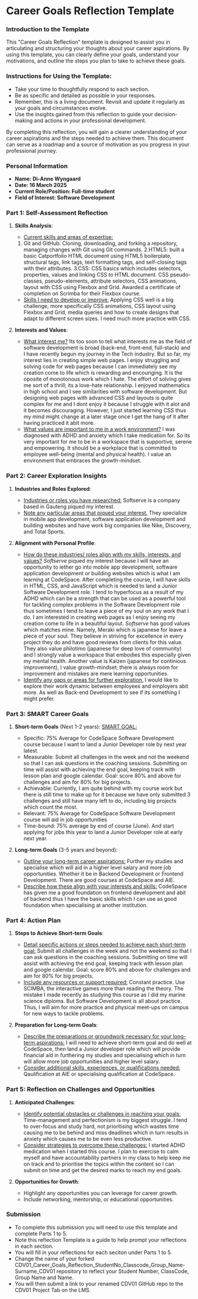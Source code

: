 
# Career Goals Reflection Template

### Introduction to the Template

This "Career Goals Reflection" template is designed to assist you in articulating and structuring your thoughts about your career aspirations. By using this template, you can clearly define your goals, understand your motivations, and outline the steps you plan to take to achieve these goals.

### Instructions for Using the Template:

- Take your time to thoughtfully respond to each section.
- Be as specific and detailed as possible in your responses.
- Remember, this is a living document. Revisit and update it regularly as your goals and circumstances evolve.
- Use the insights gained from this reflection to guide your decision-making and actions in your professional development.

By completing this reflection, you will gain a clearer understanding of your career aspirations and the steps needed to achieve them. This document can serve as a roadmap and a source of motivation as you progress in your professional journey.

### Personal Information

- **Name: Di-Anne Wyngaard**
- **Date: 16 March 2025**
- **Current Role/Position: Full-time student**
- **Field of Interest: Software Development**

### Part 1: Self-Assessment Reflection

1. **Skills Analysis**:
    
    - <u>Current skills and areas of expertise:</u> 
    1. Git and GitHub: Cloning, downloading, and forking a repository, managing changes with Git using Git commands. 
    2.HTML5: built a basic Catportfolio HTML document using HTML5 boilerplate, structural tags, link tags, text formatting tags, and self-closing tags with their attributes. 
    3.CSS: CSS basics which includes selectors, properties, values and linking CSS to HTML document. CSS pseudo-classes, pseudo-elements, attribute selectors, CSS animations, layout with CSS using Flexbox and Grid. Awarded a certificate of completion on Scrimba for their Flexbox course.
    - <u>Skills I need to develop or improve:</u> Applying CSS well is a big challenge, more specifically CSS animations, CSS layout using Flexbox and Grid, media queries and how to create designs that adapt to different screen sizes. I need much more practice with CSS.

2. **Interests and Values**:
    
    - <u>What interest me?</u> Its too soon to tell what interests me as the field of software development is broad (back-end, front-end, full-stack) and I have recently begun my journey in the Tech industry. But so far, my interest lies in creating simple web pages. I enjoy struggling and solving code for web pages because I can immediately see my creation come to life which is rewarding and encouriging. It is the oposite of monotonous work which I hate. The effort of solving gives me sort of a thrill; its a love-hate relationship. I enjoyed mathematics in high school and I see similarities with software development. But designing web pages with advanced CSS and layouts is quite complex for me and I dont enjoy it because I struggle with it alot and it becomes discouraging. However, I just started learning CSS thus my mind might change at a later stage once I get the hang of it after having practiced it abit more.
    - <u>What values are important to me in a work environment?</u> I was diagnosed with ADHD and anxiety which I take medication for. So its very important for me to be in a workspace that is supportive, serene and empowering. It should be a workplace that is committed to employee well-being (mental and physical health). I value an environment that embraces the growth-mindset. 

### Part 2: Career Exploration Insights

1. **Industries and Roles Explored**:
    
    - <u>Industries or roles you have researched:</u> Softserve is a company based in Gauteng piqued my interest.
    - <u>Note any particular areas that piqued your interest.</u> They specialize in mobile app development, software application development and building websites and have work big companies like Nike, Discovery, and Total Sports.

2. **Alignment with Personal Profile**:
    
    - <u>How do these industries/ roles align with my skills, interests, and values?</U> <i>Softserve</i> piqued my interest because I will have an opportunity to iether go into mobile app development, software application development or building websites which is what I am learning at CodeSpace. After completing the course, I will have skills in HTML, CSS, and JavaScript which is needed to land a Junior Software Development role. I tend to hyperfocus as a result of my ADHD which can be a strength that can be used as a powerful tool for tackling complex problems in the Software Development role thus sometimes I tend to leave a piece of my soul on any work that I do. I am interested in creating web pages as I enjoy seeing my creation come to life in a beautiful layout. <i>Softserve</i> has good values which matches mine. Namely, Meraki which is japanese for leave a piece of your soul. They believe in striving for excellence in every project they do and have good reviews from clients for this value. They also value philotimo (japanese for deep love of community) and I strongly value a workspace that embodies this especially given my mental health. Another value is Kaizen (japanese for continious improvement), I value growth-mindset; there is always room for improvement and mistakes are mere learning opportunities.
    - <u>Identify any gaps or areas for further exploration.</u> I would like to explore their work dynamic between employees and employers abit more. As well as Back-end Development to see if its something I might prefer. 

### Part 3: SMART Career Goals

1. **Short-term Goals** (Next 1-2 years):
    <u>SMART GOAL:</u>
    - Specific: 75% Average for CodeSpace Software Development course because I want to land a Junior Developer role by next year latest.
    - Measurable: Submit all challenges in the week and not the weekend so that I can ask questions in the coaching sessions. Submitting on time will assist with achieving the end goal, keeping track with lesson plan and google calendar. Goal: score 80% and above for challenges and aim for 80% for big projects.
    - Achievable: Currently, I am quite behind with my course work but there is still time to make up for it because we have only submitted 3 challenges and still have many left to do, including big projects which count the most.
    - Relevant: 75% Average for CodeSpace Software Development course will aid in job opportunities 
    - Time-bound: 75% average by end of course (June). And start applying for jobs this year to land a Junior Developer role at early next year.

2. **Long-term Goals** (3-5 years and beyond):
    
    - <u>Outline your long-term career aspirations:</u> Further my studies and specialise which will aid in a higher level salary and more job opportunities. Whether it be in Backend Development or Frontend Development. There are good courses at CodeSpace and AIE.
    - <u>Describe how these align with your interests and skills:</u> CodeSpace has given me a good foundation on frontend development and abit of backend thus I have the basic skills which I can use as good foundation when specialising at another institution. 

### Part 4: Action Plan

1. **Steps to Achieve Short-term Goals**:
    
    - <u>Detail specific actions or steps needed to achieve each short-term goal:</u> Submit all challenges in the week and not the weekend so that I can ask questions in the coaching sessions. Submitting on time will assist with achieving the end goal, keeping track with lesson plan and google calendar. Goal: score 80% and above for challenges and aim for 80% for big projects.
    - <u>Include any resources or support required:</u> Constant practice. Use SCIMBA, the interactive games more than reading the theory. The mistake I made recently as studying this course as I did my marine science diploma. But Software Development is all about practice. Thus, I will aim for more practice and physical meet-ups on campus for new ways to tackle problems.

2. **Preparation for Long-term Goals**:
    
    - <u>Describe the preparations or groundwork necessary for your long-term aspirations:</u> I will need to achieve short-term goal and do well at CodeSpace, then land a Junior developer role which will provide financial aid in furthering my studies and specialising which in turn will allow more job opportunities and higher level salary.
    - <u>Consider additional skills, experiences, or qualifications needed:</u> Qaulification at AIE or specialising qualification at CodeSpace.

### Part 5: Reflection on Challenges and Opportunities

1. **Anticipated Challenges**:
    
    - <u>Identify potential obstacles or challenges in reaching your goals:</u> Time-management and perfectionism is my biggest struggle. I tend to over-focus and study hard, not prioritising which wastes time causing me to be behind and miss deadlines which in turn results in anxiety which causes me to be even less productive.
    - <u>Consider strategies to overcome these challenges:</u> I started ADHD medication when I started this course. I plan to exercise to calm myself and have accountability partners in my class to help keep me on track and to prioritise the topics within the content so I can submit on time and get the desired marks to reach my end goals.
    
2. **Opportunities for Growth**:
    
    - Highlight any opportunities you can leverage for career growth.
    - Include networking, mentorship, or educational opportunities.

### Submission

- To complete this submission you will need to use this template and complete Parts 1 to 5.
- Note this reflection Template is a guide to help prompt your reflections in each section.
- You will fill in your reflections for each seciton under Parts 1 to 5.
- Change the name of your forked CDV01_Career_Goals_Reflection_StudentNo_Classcode_Group_Name-Surname_CDV01 repository to reflect your Student Number, ClassCode, Group Name and Name.
- You will then submit a link to your renamed CDV01 GitHub repo to the CDV01 Project Tab on the LMS.


